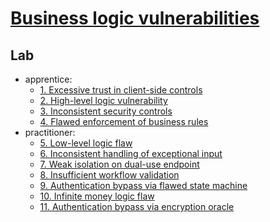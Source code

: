 # [Business logic vulnerabilities](https://portswigger.net/web-security/logic-flaws)

## Lab

- apprentice:
  - [1. Excessive trust in client-side controls](./lab/1.%20Excessive%20trust%20in%20client-side%20controls.md)
  - [2. High-level logic vulnerability](./lab/2.%20High-level%20logic%20vulnerability.md)
  - [3. Inconsistent security controls](./lab/3.%20Inconsistent%20security%20controls.md)
  - [4. Flawed enforcement of business rules](./lab/4.%20Flawed%20enforcement%20of%20business%20rules.md)
- practitioner:
  - [5. Low-level logic flaw](./lab/5.%20Low-level%20logic%20flaw.md)
  - [6. Inconsistent handling of exceptional input](./lab/6.%20Inconsistent%20handling%20of%20exceptional%20input.md)
  - [7. Weak isolation on dual-use endpoint](./lab/7.%20Weak%20isolation%20on%20dual-use%20endpoint.md)
  - [8. Insufficient workflow validation](./lab/8.%20Insufficient%20workflow%20validation.md)
  - [9. Authentication bypass via flawed state machine](./lab/9.%20Authentication%20bypass%20via%20flawed%20state%20machine.md)
  - [10. Infinite money logic flaw](./lab/10.%20Infinite%20money%20logic%20flaw.md)
  - [11. Authentication bypass via encryption oracle](./lab/11.%20Authentication%20bypass%20via%20encryption%20oracle.md)
